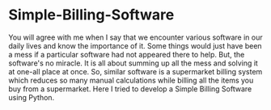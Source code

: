 # Simple-Billing-Software
You will agree with me when I say that we encounter various software in our daily lives and know the importance of it. Some things would just have been a mess if a particular software had not appeared there to help. But, the software's no miracle. It is all about summing up all the mess and solving it at one-all place at once. So, similar software is a supermarket billing system which reduces so many manual calculations while billing all the items you buy from a supermarket. Here I tried to develop a Simple Billing Software using Python.
